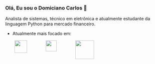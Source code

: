 ### Olá, Eu sou o **Domiciano Carlos**  👋
Analista de sistemas, técnico em eletrônica e atualmente estudante da linguagem Python para mercado financeiro.

- Atualmente mais focado em:
<div style="display: inline">
         <img width='40' height="40" align=left hspace="30" src="https://cdn.jsdelivr.net/gh/devicons/devicon/icons/python/python-original-wordmark.svg" />
         <img width='35' height="35" align=left hspace="30" src="https://cdn.jsdelivr.net/gh/devicons/devicon/icons/csharp/csharp-original.svg" />
         <img width='60' height="60" align=left hspace="30" src="https://cdn.jsdelivr.net/gh/devicons/devicon/icons/kotlin/kotlin-original-wordmark.svg" />
</div>         
          

<!--
**domiciano-silva/domiciano-silva** is a ✨ _special_ ✨ repository because its `README.md` (this file) appears on your GitHub profile.

Here are some ideas to get you started:

- 🔭 I’m currently working on ...
- 🌱 I’m currently learning ...
- 👯 I’m looking to collaborate on ...
- 🤔 I’m looking for help with ...
- 💬 Ask me about ...
- 📫 How to reach me: ...
- 😄 Pronouns: ...
- ⚡ Fun fact: ...
-->
